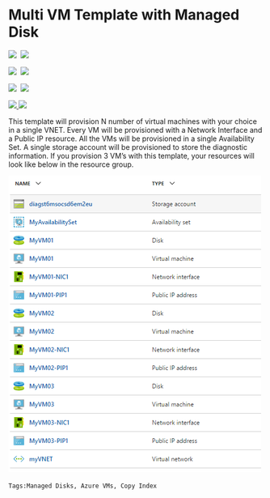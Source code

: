 # Multi VM Template with Managed Disk 

<IMG SRC="https://azbotstorage.blob.core.windows.net/badges/201-vm-copy-managed-disks/PublicLastTestDate.svg" />&nbsp;
<IMG SRC="https://azbotstorage.blob.core.windows.net/badges/201-vm-copy-managed-disks/PublicDeployment.svg" />&nbsp;

<IMG SRC="https://azbotstorage.blob.core.windows.net/badges/201-vm-copy-managed-disks/FairfaxLastTestDate.svg" />&nbsp;
<IMG SRC="https://azbotstorage.blob.core.windows.net/badges/201-vm-copy-managed-disks/FairfaxDeployment.svg" />&nbsp;

<IMG SRC="https://azbotstorage.blob.core.windows.net/badges/201-vm-copy-managed-disks/BestPracticeResult.svg" />&nbsp;
<IMG SRC="https://azbotstorage.blob.core.windows.net/badges/201-vm-copy-managed-disks/CredScanResult.svg" />&nbsp;

<a href="https://portal.azure.com/#create/Microsoft.Template/uri/https%3A%2F%2Fraw.githubusercontent.com%2FAzure%2Fazure-quickstart-templates%2Fmaster%2F201-vm-copy-managed-disks%2Fazuredeploy.json" target="_blank">
  <img src="http://azuredeploy.net/deploybutton.png"/>
</a>
<a href="http://armviz.io/#/?load=https%3A%2F%2Fraw.githubusercontent.com%2FAzure%2Fazure-quickstart-templates%2Fmaster%2F201-vm-copy-managed-disks%2Fazuredeploy.json" target="_blank">
  <img src="http://armviz.io/visualizebutton.png"/>
</a>

This template will provision N number of virtual machines with your choice in a single VNET. Every VM will be provisioned with a Network Interface and a Public IP resource. All the VMs will be provisioned in a single Availability Set. A single storage account will be provisioned to store the diagnostic information. 
If you provision 3 VM’s with this template, your resources will look like below in the resource group. 

![template resources](images/resources.png "template resource objects")

`Tags:Managed Disks, Azure VMs, Copy Index`
